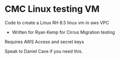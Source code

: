# CMC Linux testing VM

Code to create a Linux RH 8.5 linux vm in aws VPC 
- Written for Ryan Kemp for Cirrus Migration testing

Requires AWS Access and secret keys

Speak to Daniel Cave if you need this.

